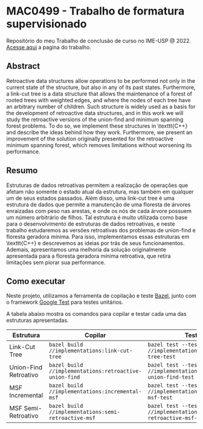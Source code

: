 # MAC0499 - Trabalho de formatura supervisionado

Repositório do meu Trabalho de conclusão de curso no IME-USP @ 2022. [Acesse aqui](https://linux.ime.usp.br/~felipen/mac0499/) a pagina do trabalho.

## Abstract

Retroactive data structures allow operations to be performed not only in the current state of the structure, but also in any of its past states. Furthermore, a link-cut tree is a data structure that allows the maintenance of a forest of rooted trees with weighted edges, and where the nodes of each tree have an arbitrary number of children. Such structure is widely used as a basis for the development of retroactive data structures, and in this work we will study the retroactive versions of the union-find and minimum spanning forest problems. To do so, we implement these structures in \texttt{C++} and describe the ideas behind how they work. Furthermore, we present an improvement of the solution originally presented for the retroactive minimum spanning forest, which removes limitations without worsening its performance.

## Resumo

Estruturas de dados retroativas permitem a realização de operações que afetam não somente o estado atual da estrutura, mas também em qualquer um de seus estados passados. Além disso, uma link-cut tree é uma estrutura de dados que permite a manutenção de uma floresta de árvores enraizadas com peso nas arestas, e onde os nós de cada árvore possuem um número arbitrário de filhos. Tal estrutura é muito utilizada como base para o desenvolvimento de estruturas de dados retroativas, e neste trabalho estudaremos as versões retroativas dos problemas de union-find e floresta geradora mínima.  Para isso, implementamos essas estruturas em \texttt{C++} e descrevemos as ideias por trás de seus funcionamentos. Ademais, apresentamos uma melhoria da solução originalmente apresentada para a floresta geradora mínima retroativa, que retira limitações sem piorar sua performance.

## Como executar

Neste projeto, utilizamos a ferramenta de copilação e teste [Bazel](https://bazel.build/), junto com o framework [Google Test](https://github.com/google/googletest) para testes unitários.

A tabela abaixo mostra os comandos para copilar e testar cada uma das estruturas apresentadas.

| Estrutura | Copilar | Testar |
| --- | --- | --- |
| Link-Cut Tree | `bazel build //implementations:link-cut-tree` | `bazel test --test_output=all //implementations:link-cut-tree-test` |
| Union-Find Retroativo | `bazel build //implementations:retroactive-union-find` | `bazel test --test_output=all //implementations:retroactive-union-find-test` |
| MSF Incremental | `bazel build //implementations:incremental-msf` | `bazel test --test_output=all //implementations:incremental-msf-test` |
| MSF Semi-Retroativo | `bazel build //implementations:semi-retroactive-msf` | `bazel test --test_output=all //implementations:semi-retroactive-msf-test` |

